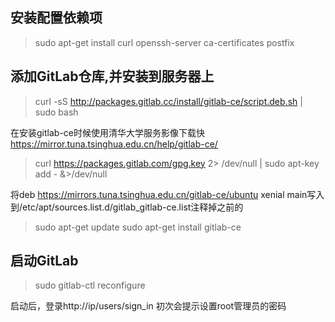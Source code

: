 ## 安装配置依赖项
> sudo apt-get install curl openssh-server ca-certificates postfix

## 添加GitLab仓库,并安装到服务器上
> curl -sS http://packages.gitlab.cc/install/gitlab-ce/script.deb.sh | sudo bash

在安装gitlab-ce时候使用清华大学服务影像下载快
https://mirror.tuna.tsinghua.edu.cn/help/gitlab-ce/

> curl https://packages.gitlab.com/gpg.key 2> /dev/null | sudo apt-key add - &>/dev/null

将deb https://mirrors.tuna.tsinghua.edu.cn/gitlab-ce/ubuntu xenial main写入到/etc/apt/sources.list.d/gitlab_gitlab-ce.list注释掉之前的
> sudo apt-get update
sudo apt-get install gitlab-ce

## 启动GitLab
> sudo gitlab-ctl reconfigure

启动后，登录http://ip/users/sign_in
初次会提示设置root管理员的密码
